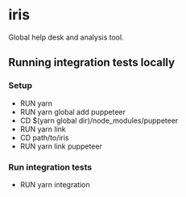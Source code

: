 # iris
Global help desk and analysis tool.

## Running integration tests locally

### Setup

- RUN yarn
- RUN yarn global add puppeteer
- CD $(yarn global dir)/node_modules/puppeteer
- RUN yarn link
- CD path/to/iris
- RUN yarn link puppeteer

### Run integration tests

- RUN yarn integration

